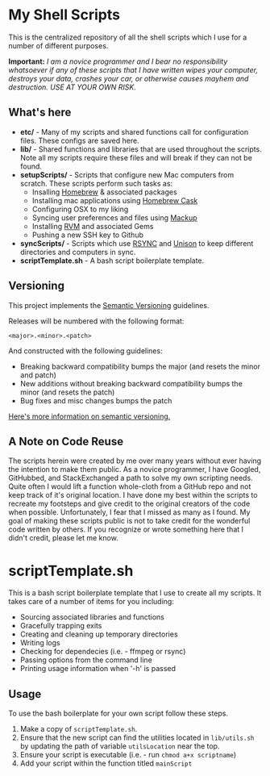 # My Shell Scripts
This is the centralized repository of all the shell scripts which I use for a number of different purposes.

**Important:**  *I am a novice programmer and I bear no responsibility whatsoever if any of these scripts that I have written wipes your computer, destroys your data, crashes your car, or otherwise causes mayhem and destruction.  USE AT YOUR OWN RISK.*

## What's here

* **etc/** - Many of my scripts and shared functions call for configuration files.  These configs are saved here.
* **lib/** - Shared functions and libraries that are used throughout the scripts.  Note all my scripts require these files and will break if they can not be found.
* **setupScripts/** - Scripts that configure new Mac computers from scratch.  These scripts perform such tasks as:
	* Insalling [Homebrew][1] & associated packages
	* Installing mac applications using [Homebrew Cask][2]
	* Configuring OSX to my liking
	* Syncing user preferences and files using [Mackup][3]
	* Installing [RVM][4] and associated Gems
	* Pushing a new SSH key to Github
* **syncScripts/** - Scripts which use [RSYNC][5] and [Unison][6] to keep different directories and computers in sync. 
* **scriptTemplate.sh** - A bash script boilerplate template.

## Versioning

This project implements the [Semantic Versioning][7] guidelines.

Releases will be numbered with the following format:

`<major>.<minor>.<patch>`

And constructed with the following guidelines:

* Breaking backward compatibility bumps the major (and resets the minor and patch)
* New additions without breaking backward compatibility bumps the minor (and resets the patch)
* Bug fixes and misc changes bumps the patch

[Here's more information on semantic versioning.][7]

## A Note on Code Reuse
The scripts herein were created by me over many years without ever having the intention to make them public.  As a novice programmer, I have Googled, GitHubbed, and StackExchanged a path to solve my own scripting needs.  Quite often I would lift a function whole-cloth from a GitHub repo and not keep track of it's original location.  I have done my best within the scripts to recreate my footsteps and give credit to the original creators of the code when possible.  Unfortunately, I fear that I missed as many as I found.  My goal of making these scripts public is not to take credit for the wonderful code written by others.  If you recognize or wrote something here that I didn't credit, please let me know.

# scriptTemplate.sh
This is a bash script boilerplate template that I use to create all my scripts. It takes care of a number of items for you including:

* Sourcing associated libraries and functions
* Gracefully trapping exits
* Creating and cleaning up temporary directories
* Writing logs
* Checking for dependecies (i.e. - ffmpeg or rsync)
* Passing options from the command line
* Printing usage information when '-h' is passed

## Usage
To use the bash boilerplate for your own script follow these steps.

1. Make a copy of `scriptTemplate.sh`.
2. Ensure that the new script can find the utilities located in `lib/utils.sh` by updating the path of variable `utilsLocation` near the top.
3. Ensure your script is executable (i.e. - run `chmod a+x scriptname`)
4. Add your script within the function titled `mainScript`

[1]: http://brew.sh
[2]: http://caskroom.io
[3]: https://github.com/lra/mackup
[4]: https://rvm.io
[5]: http://en.wikipedia.org/wiki/Rsync
[6]: http://www.cis.upenn.edu/~bcpierce/unison/
[7]: http://semver.org
[8]: http://www.controlplaneapp.com/

